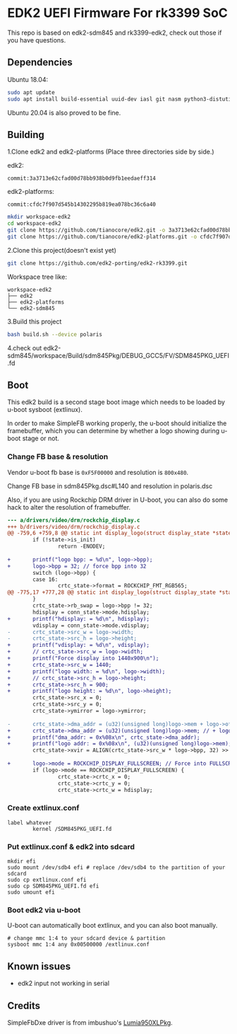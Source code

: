 # EDK2 UEFI Firmware For rk3399 SoC

This repo is based on edk2-sdm845 and rk3399-edk2, check out those if you have questions.

## Dependencies

Ubuntu 18.04:

```bash
sudo apt update
sudo apt install build-essential uuid-dev iasl git nasm python3-distutils gcc-aarch64-linux-gnu
```
Ubuntu 20.04 is also proved to be fine.


## Building

1.Clone edk2 and edk2-platforms (Place three directories side by side.)

edk2:
```
commit:3a3713e62cfad00d78bb938b0d9fb1eedaeff314
```

edk2-platforms:
```
commit:cfdc7f907d545b14302295b819ea078bc36c6a40
```

```bash
mkdir workspace-edk2
cd workspace-edk2
git clone https://github.com/tianocore/edk2.git -o 3a3713e62cfad00d78bb938b0d9fb1eedaeff314 --recursive --depth=1
git clone https://github.com/tianocore/edk2-platforms.git -o cfdc7f907d545b14302295b819ea078bc36c6a40 --recursive --depth=1
```

2.Clone this project(doesn't exist yet)

```bash
git clone https://github.com/edk2-porting/edk2-rk3399.git
```

Workspace tree like:

```
workspace-edk2
├── edk2
├── edk2-platforms
└── edk2-sdm845
```

3.Build this project

```bash
bash build.sh --device polaris
```

4.check out edk2-sdm845/workspace/Build/sdm845Pkg/DEBUG_GCC5/FV/SDM845PKG_UEFI.fd

## Boot

This edk2 build is a second stage boot image which needs to be loaded by u-boot sysboot (extlinux).

In order to make SimpleFB working properly, the u-boot should initialize the framebuffer, which you can determine by whether a logo showing during u-boot stage or not.

### Change FB base & resolution

Vendor u-boot fb base is `0xF5F00000` and resolution is `800x480`.

Change FB base in sdm845Pkg.dsc#L140 and resolution in polaris.dsc

Also, if you are using Rockchip DRM driver in U-boot, you can also do some hack to alter the resolution of framebuffer.

```diff
--- a/drivers/video/drm/rockchip_display.c
+++ b/drivers/video/drm/rockchip_display.c
@@ -759,6 +759,8 @@ static int display_logo(struct display_state *state)
        if (!state->is_init)
                return -ENODEV;
 
+       printf("logo bpp: = %d\n", logo->bpp);
+       logo->bpp = 32; // force bpp into 32
        switch (logo->bpp) {
        case 16:
                crtc_state->format = ROCKCHIP_FMT_RGB565;
@@ -775,17 +777,28 @@ static int display_logo(struct display_state *state)
        }
        crtc_state->rb_swap = logo->bpp != 32;
        hdisplay = conn_state->mode.hdisplay;
+       printf("hdisplay: = %d\n", hdisplay);
        vdisplay = conn_state->mode.vdisplay;
-       crtc_state->src_w = logo->width;
-       crtc_state->src_h = logo->height;
+       printf("vdisplay: = %d\n", vdisplay);
+       // crtc_state->src_w = logo->width;
+       printf("Force display into 1440x900\n");
+       crtc_state->src_w = 1440;
+       printf("logo width: = %d\n", logo->width);
+       // crtc_state->src_h = logo->height;
+       crtc_state->src_h = 900;
+       printf("logo height: = %d\n", logo->height);
        crtc_state->src_x = 0;
        crtc_state->src_y = 0;
        crtc_state->ymirror = logo->ymirror;
 
-       crtc_state->dma_addr = (u32)(unsigned long)logo->mem + logo->offset;
+       crtc_state->dma_addr = (u32)(unsigned long)logo->mem; // + logo->offset;
+       printf("dma_addr: = 0x%08x\n", crtc_state->dma_addr);
+       printf("logo addr: = 0x%08x\n", (u32)(unsigned long)logo->mem);
        crtc_state->xvir = ALIGN(crtc_state->src_w * logo->bpp, 32) >> 5;
 
+       logo->mode = ROCKCHIP_DISPLAY_FULLSCREEN; // Force into FULLSCREEN
        if (logo->mode == ROCKCHIP_DISPLAY_FULLSCREEN) {
                crtc_state->crtc_x = 0;
                crtc_state->crtc_y = 0;
                crtc_state->crtc_w = hdisplay;
```

### Create extlinux.conf

```
label whatever
        kernel /SDM845PKG_UEFI.fd
```

### Put extlinux.conf & edk2 into sdcard

```
mkdir efi
sudo mount /dev/sdb4 efi # replace /dev/sdb4 to the partition of your sdcard
sudo cp extlinux.conf efi
sudo cp SDM845PKG_UEFI.fd efi
sudo umount efi
```

### Boot edk2 via u-boot

U-boot can automatically boot extlinux, and you can also boot manually.

```
# change mmc 1:4 to your sdcard device & partition
sysboot mmc 1:4 any 0x00500000 /extlinux.conf
```

## Known issues

* edk2 input not working in serial

## Credits

SimpleFbDxe driver is from imbushuo's [Lumia950XLPkg](https://github.com/WOA-Project/Lumia950XLPkg).

